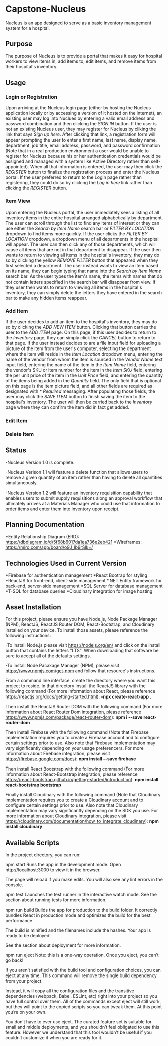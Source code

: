 # Capstone-Nucleus
Nucleus is an app designed to serve as a basic inventory management system for a hospital.

## Purpose
The purpose of Nucleus is to provide a portal that makes it easy for hospital workers to view items in, add items to, edit items, and remove items from their hospital's inventory.

## Usage
### Login or Registration
Upon arriving at the Nucleus login page (either by hosting the Nucleus application locally or by accessing a version of it hosted on the internet), an existing user may log into Nuclues by entering a valid email address and password combination and then clicking the <em>SIGN IN</em> button. If the user is not an existing Nucleus user, they may register for Nucleus by cliking the link that says <em>Sign up here</em>. After clicking that link, a registration form will appear prompting the user to enter a first name, last name, display name, department, job title, email address, password, and password confirmation (Note that in a real production environment a user would be unable to register for Nucleus because his or her authentication credentials would be assigned and managed with a system like Active Directory rather than self-appointed). When all that information is entered, the user may then click the <em>REGISTER</em> button to finalize the registration process and enter the Nucleus portal. If the user preferred to return to the Login page rather than registering, they could do so by clicking the <em>Log in here</em> link rather than clicking the <em>REGISTER</em> button.

### Item View
Upon entering the Nucleus portal, the user immediately sees a listing of all inventory items in the entire hospital arranged alphabetically by department. The user can scroll through the list to find any items of interest or they can use either the <em>Search by Item Name</em> search bar or <em>FILTER BY LOCATION</em> dropdown to find items more quickly. If the user clicks the <em>FILTER BY LOCATION</em> dropdown, a dropdown menu of all departments in the hospital will appear. The user can then click any of those departments, which will cause all items that are not in that department to disappear. If the user then wants to return to viewing all items in the hospital's inventory, they may do so by clicking the yellow <em>REMOVE FILTER</em> button that appeared when they first selected a department. The user instead wants to view an item based on its name, they can begin typing that name into the <em>Search by Item Name</em> search bar. As the user types the item's name, the items with names that do not contain letters specified in the search bar will disappear from view. If they user then wants to return to viewing all items in the hospital's inventory, they can simply delete the letters they have entered in the search bar to make any hidden items reappear.

### Add Item
If the user decides to add an item to the hospital's inventory, they may do so by clicking the <em>ADD NEW ITEM</em> button. Clicking that button carries the user to the <em>ADD ITEM</em> page. On this page, if this user decides to return to the <em>Inventory</em> page, they can simply click the <em>CANCEL</em> button to return to that page. If the user instead decides to are a file input field for uploading a picture of the item from the user's computer, selecting the department where the item will reside in the <em>Item Location</em> dropdown menu, entering the name of the vendor from whom the item is sourced in the <em>Vendor Name</em> text input field, entering the name of the item in the <em>Item Name</em> field, entering the vendor's SKU or item number for the item in the <em>Item SKU</em> field, entering the per unit price of the item in the <em>Unit Price</em> field, and entering the quantity of the items being added in the <em>Quantity</em> field. The only field that is optional on this page is the item picture field, and all other fields are required as designated with <em>* Required</em> messaging. After populating those fields, the user may click the <em>SAVE ITEM</em> button to finish saving the item to the hospital's inventory. The user will then be carried back to the <em>Inventory</em> page where they can confirm the item did in fact get added. 

### Edit Item


### Delete Item


## Status
-Nucleus Version 1.0 is complete.

-Nucleus Verison 1.1 will feature a delete function that allows users to remove a given quantity of an item rather than having to delete all quantities simultaneously.

-Nucleus Version 1.2 will feature an inventory requisition capability that enables users to submit supply requisitions along an approval workflow that ultimately arrives at a Materials Manager who could use that information to order items and enter them into inventory upon receipt.

## Planning Documentation
*Entity Relationship Diagram (ERD): https://dbdiagram.io/d/5f68b6017da1ea736e2eb421
*Wireframes: https://miro.com/app/board/o9J_lb9rSlk=/

## Technologies Used in Current Version
*Firebase for authentication management
*React Bootrap for styling
*ReactJS for front-end, client-side management
*.NET Entity framework for back-end, server-side management
*SQL Server for database management
*T-SQL for database queries
*Cloudinary integration for image hosting

## Asset Installation
For this project, please ensure you have Node.js, Node Package Manager (NPM), ReactJS, ReactJS Router DOM, React-Bootstrap, and Cloudinary installed on your device. To install those assets, please reference the following instructions:

-To install Node.js please visit https://nodejs.org/en/ and click on the install button that contains the letters "LTS". When downloading that software be sure to accept all of the defaults settings.

-To install Node Pacakage Manager (NPM), please visit https://www.npmjs.com/get-npm and follow that resource's instructions.

From a command line interface, create the directory where you want this project to reside. In that directory install the ReactJS library with the following command (For more information about React, please reference https://reactjs.org/docs/getting-started.html):
    <strong>-npx create-react-app .</strong>

Then install the ReactJS Router DOM with the following command (For more information about React Router Dom integration, please reference https://www.npmjs.com/package/react-router-dom):
    <strong>npm i --save react-router-dom</strong>

Then install Firebase with the following command (Note that Firebase implementation requires you to create a Firebase account and to configure certain settings prior to use. Also note that Firebase implementation may vary significantly depending on your usage preferencers. For more information about Firebase integration, please visit https://firebase.google.com/docs):
    <strong>npm install --save firebase</strong>

Then install React Bootstrap with the following command (For more information about React-Bootstrap integration, please reference https://react-bootstrap.github.io/getting-started/introduction):
    <strong>npm install react-bootstrap bootstrap</strong>

Finally install Cloudinary with the following command (Note that Cloudinary implementation requires you to create a Cloudinary account and to configure certain settings prior to use. Also note that Cloudinary implementation may vary significantly depending on the SDK you use. For more information about Cloudinary integration, please visit https://cloudinary.com/documentation/how_to_integrate_cloudinary):
    <strong>npm install cloudinary</strong>

## Available Scripts
In the project directory, you can run:

npm start
Runs the app in the development mode.
Open http://localhost:3000 to view it in the browser.

The page will reload if you make edits.
You will also see any lint errors in the console.

npm test
Launches the test runner in the interactive watch mode.
See the section about running tests for more information.

npm run build
Builds the app for production to the build folder.
It correctly bundles React in production mode and optimizes the build for the best performance.

The build is minified and the filenames include the hashes.
Your app is ready to be deployed!

See the section about deployment for more information.

npm run eject
Note: this is a one-way operation. Once you eject, you can’t go back!

If you aren’t satisfied with the build tool and configuration choices, you can eject at any time. This command will remove the single build dependency from your project.

Instead, it will copy all the configuration files and the transitive dependencies (webpack, Babel, ESLint, etc) right into your project so you have full control over them. All of the commands except eject will still work, but they will point to the copied scripts so you can tweak them. At this point you’re on your own.

You don’t have to ever use eject. The curated feature set is suitable for small and middle deployments, and you shouldn’t feel obligated to use this feature. However we understand that this tool wouldn’t be useful if you couldn’t customize it when you are ready for it.
